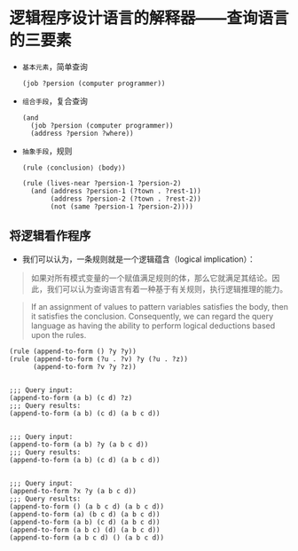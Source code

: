 # 逻辑程序设计语言的解释器——查询语言的三要素

- `基本元素`，简单查询

    ```
    (job ?persion (computer programmer))
    ```    

- `组合手段`，复合查询

    ```
    (and
      (job ?persion (computer programmer))
      (address ?persion ?where))
    ```

- `抽象手段`，规则

    ```
    (rule ⟨conclusion⟩ ⟨body⟩)

    (rule (lives-near ?persion-1 ?persion-2)
      (and (address ?persion-1 (?town . ?rest-1))
           (address ?persion-2 (?town . ?rest-2))
           (not (same ?persion-1 ?persion-2))))
    ```        

## 将逻辑看作程序

- 我们可以认为，一条规则就是一个逻辑蕴含（logical implication）：

> 如果对所有模式变量的一个赋值满足规则的体，那么它就满足其结论。因此，我们可以认为查询语言有着一种基于有关规则，执行逻辑推理的能力。

> If an assignment of values to pattern variables satisfies the body, then it satisfies the conclusion. Consequently, we can regard the query language as having the ability to perform logical deductions based upon the rules. 

```
(rule (append-to-form () ?y ?y))
(rule (append-to-form (?u . ?v) ?y (?u . ?z))
      (append-to-form ?v ?y ?z))


;;; Query input:
(append-to-form (a b) (c d) ?z)
;;; Query results:
(append-to-form (a b) (c d) (a b c d))


;;; Query input:
(append-to-form (a b) ?y (a b c d))
;;; Query results:
(append-to-form (a b) (c d) (a b c d))


;;; Query input:
(append-to-form ?x ?y (a b c d))
;;; Query results:
(append-to-form () (a b c d) (a b c d))
(append-to-form (a) (b c d) (a b c d))
(append-to-form (a b) (c d) (a b c d))
(append-to-form (a b c) (d) (a b c d))
(append-to-form (a b c d) () (a b c d))

```
